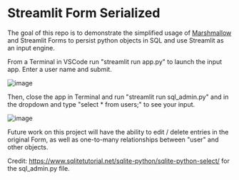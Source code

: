 # Streamlit Form Serialized

The goal of this repo is to demonstrate the simplified usage of [Marshmallow](https://github.com/marshmallow-code/marshmallow-sqlalchemy) and Streamlit Forms to persist python objects in SQL and use Streamlit as an input engine.

From a Terminal in VSCode run "streamlit run app.py" to launch the input app.  Enter a user name and submit.

![image](https://user-images.githubusercontent.com/39496491/230428284-a669b5d2-5e3d-45ca-8418-566cb0057529.png)

Then, close the app in Terminal and run "streamlit run sql_admin.py" and in the dropdown and type "select * from users;" to see your input.

![image](https://user-images.githubusercontent.com/39496491/230428074-1c6eda01-5e77-4c7f-81b8-1a84ce3c5a7f.png)

Future work on this project will have the ability to edit / delete entries in the original Form, as well as one-to-many relationships between "user" and other objects.

Credit: https://www.sqlitetutorial.net/sqlite-python/sqlite-python-select/ for the sql_admin.py file.

